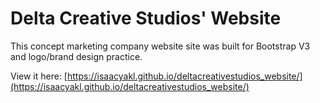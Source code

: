 # Delta Creative Studios' Website

This concept marketing company website site was built for Bootstrap V3 and logo/brand design practice.

View it here: [https://isaacyakl.github.io/deltacreativestudios_website/](https://isaacyakl.github.io/deltacreativestudios_website/)
